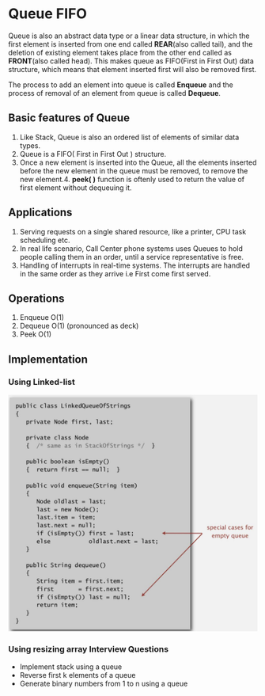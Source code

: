 # Queue FIFO

Queue is also an abstract data type or a linear data structure, in which the first element is inserted from one end called **REAR**(also called tail), and the deletion of existing element takes place from the other end called as **FRONT**(also called head). This makes queue as FIFO(First in First Out) data structure, which means that element inserted first will also be removed first.

The process to add an element into queue is called **Enqueue** and the process of removal of an element from queue is called **Dequeue**.

## Basic features of Queue

1. Like Stack, Queue is also an ordered list of elements of similar data types.
2. Queue is a FIFO( First in First Out ) structure.
3. Once a new element is inserted into the Queue, all the elements inserted before the new element in the queue must be removed, to remove the new element.4. **peek( )** function is oftenly used to return the value of first element without dequeuing it.

## Applications

1. Serving requests on a single shared resource, like a printer, CPU task scheduling etc.
2. In real life scenario, Call Center phone systems uses Queues to hold people calling them in an order, until a service representative is free.
3. Handling of interrupts in real-time systems. The interrupts are handled in the same order as they arrive i.e First come first served.

## Operations

1. Enqueue O(1)
2. Dequeue O(1) (pronounced as deck)
3. Peek O(1)

## Implementation

### Using Linked-list

![image](../../media/Queue-FIFO-image1.jpg)

### Using resizing array Interview Questions

- Implement stack using a queue
- Reverse first k elements of a queue
- Generate binary numbers from 1 to n using a queue
